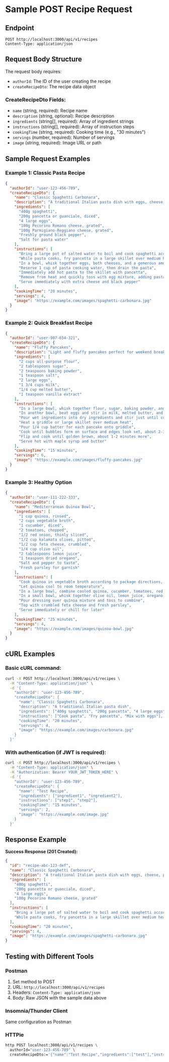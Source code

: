 # Sample POST Recipe Request

## Endpoint
```
POST http://localhost:3000/api/v1/recipes
Content-Type: application/json
```

## Request Body Structure

The request body requires:
- `authorId`: The ID of the user creating the recipe
- `createRecipeDto`: The recipe data object

### CreateRecipeDto Fields:
- `name` (string, required): Recipe name
- `description` (string, optional): Recipe description  
- `ingredients` (string[], required): Array of ingredient strings
- `instructions` (string[], required): Array of instruction steps
- `cookingTime` (string, required): Cooking time (e.g., "30 minutes")
- `servings` (number, required): Number of servings
- `image` (string, required): Image URL or path

## Sample Request Examples

### Example 1: Classic Pasta Recipe

```json
{
  "authorId": "user-123-456-789",
  "createRecipeDto": {
    "name": "Classic Spaghetti Carbonara",
    "description": "A traditional Italian pasta dish with eggs, cheese, pancetta, and black pepper. Simple yet delicious!",
    "ingredients": [
      "400g spaghetti",
      "200g pancetta or guanciale, diced",
      "4 large eggs",
      "100g Pecorino Romano cheese, grated",
      "100g Parmigiano-Reggiano cheese, grated",
      "Freshly ground black pepper",
      "Salt for pasta water"
    ],
    "instructions": [
      "Bring a large pot of salted water to boil and cook spaghetti according to package directions until al dente",
      "While pasta cooks, fry pancetta in a large skillet over medium heat until crispy, about 5 minutes",
      "In a bowl, whisk together eggs, both cheeses, and a generous amount of black pepper",
      "Reserve 1 cup of pasta cooking water, then drain the pasta",
      "Immediately add hot pasta to the skillet with pancetta",
      "Remove from heat and quickly toss with egg mixture, adding pasta water as needed to create a creamy sauce",
      "Serve immediately with extra cheese and black pepper"
    ],
    "cookingTime": "20 minutes",
    "servings": 4,
    "image": "https://example.com/images/spaghetti-carbonara.jpg"
  }
}
```

### Example 2: Quick Breakfast Recipe

```json
{
  "authorId": "user-987-654-321",
  "createRecipeDto": {
    "name": "Fluffy Pancakes",
    "description": "Light and fluffy pancakes perfect for weekend breakfast",
    "ingredients": [
      "2 cups all-purpose flour",
      "2 tablespoons sugar",
      "2 teaspoons baking powder",
      "1 teaspoon salt",
      "2 large eggs",
      "1 3/4 cups milk",
      "1/4 cup melted butter",
      "1 teaspoon vanilla extract"
    ],
    "instructions": [
      "In a large bowl, whisk together flour, sugar, baking powder, and salt",
      "In another bowl, beat eggs and stir in milk, melted butter, and vanilla",
      "Pour wet ingredients into dry ingredients and stir just until combined (don't overmix)",
      "Heat a griddle or large skillet over medium heat",
      "Pour 1/4 cup batter for each pancake onto griddle",
      "Cook until bubbles form on surface and edges look set, about 2-3 minutes",
      "Flip and cook until golden brown, about 1-2 minutes more",
      "Serve hot with maple syrup and butter"
    ],
    "cookingTime": "15 minutes",
    "servings": 6,
    "image": "https://example.com/images/fluffy-pancakes.jpg"
  }
}
```

### Example 3: Healthy Option

```json
{
  "authorId": "user-111-222-333",
  "createRecipeDto": {
    "name": "Mediterranean Quinoa Bowl",
    "ingredients": [
      "1 cup quinoa, rinsed",
      "2 cups vegetable broth",
      "1 cucumber, diced",
      "2 tomatoes, chopped",
      "1/2 red onion, thinly sliced",
      "1/2 cup kalamata olives, pitted",
      "1/2 cup feta cheese, crumbled",
      "1/4 cup olive oil",
      "2 tablespoons lemon juice",
      "1 teaspoon dried oregano",
      "Salt and pepper to taste",
      "Fresh parsley for garnish"
    ],
    "instructions": [
      "Cook quinoa in vegetable broth according to package directions, about 15 minutes",
      "Let quinoa cool to room temperature",
      "In a large bowl, combine cooled quinoa, cucumber, tomatoes, red onion, and olives",
      "In a small bowl, whisk together olive oil, lemon juice, oregano, salt, and pepper",
      "Pour dressing over quinoa mixture and toss to combine",
      "Top with crumbled feta cheese and fresh parsley",
      "Serve immediately or chill for later"
    ],
    "cookingTime": "25 minutes",
    "servings": 4,
    "image": "https://example.com/images/quinoa-bowl.jpg"
  }
}
```

## cURL Examples

### Basic cURL command:
```bash
curl -X POST http://localhost:3000/api/v1/recipes \
  -H "Content-Type: application/json" \
  -d '{
    "authorId": "user-123-456-789",
    "createRecipeDto": {
      "name": "Classic Spaghetti Carbonara",
      "description": "A traditional Italian pasta dish",
      "ingredients": ["400g spaghetti", "200g pancetta", "4 large eggs"],
      "instructions": ["Cook pasta", "Fry pancetta", "Mix with eggs"],
      "cookingTime": "20 minutes",
      "servings": 4,
      "image": "https://example.com/images/carbonara.jpg"
    }
  }'
```

### With authentication (if JWT is required):
```bash
curl -X POST http://localhost:3000/api/v1/recipes \
  -H "Content-Type: application/json" \
  -H "Authorization: Bearer YOUR_JWT_TOKEN_HERE" \
  -d '{
    "authorId": "user-123-456-789",
    "createRecipeDto": {
      "name": "Test Recipe",
      "ingredients": ["ingredient1", "ingredient2"],
      "instructions": ["step1", "step2"],
      "cookingTime": "15 minutes",
      "servings": 2,
      "image": "https://example.com/image.jpg"
    }
  }'
```

## Response Example

**Success Response (201 Created):**
```json
{
  "id": "recipe-abc-123-def",
  "name": "Classic Spaghetti Carbonara",
  "description": "A traditional Italian pasta dish with eggs, cheese, pancetta, and black pepper. Simple yet delicious!",
  "ingredients": [
    "400g spaghetti",
    "200g pancetta or guanciale, diced",
    "4 large eggs",
    "100g Pecorino Romano cheese, grated"
  ],
  "instructions": [
    "Bring a large pot of salted water to boil and cook spaghetti according to package directions until al dente",
    "While pasta cooks, fry pancetta in a large skillet over medium heat until crispy, about 5 minutes"
  ],
  "cookingTime": "20 minutes",
  "servings": 4,
  "image": "https://example.com/images/spaghetti-carbonara.jpg"
}
```

## Testing with Different Tools

### Postman
1. Set method to POST
2. URL: `http://localhost:3000/api/v1/recipes`
3. Headers: `Content-Type: application/json`
4. Body: Raw JSON with the sample data above

### Insomnia/Thunder Client
Same configuration as Postman

### HTTPie
```bash
http POST localhost:3000/api/v1/recipes \
  authorId="user-123-456-789" \
  createRecipeDto:='{"name":"Test Recipe","ingredients":["test"],"instructions":["test"],"cookingTime":"10 minutes","servings":1,"image":"test.jpg"}'
``` 